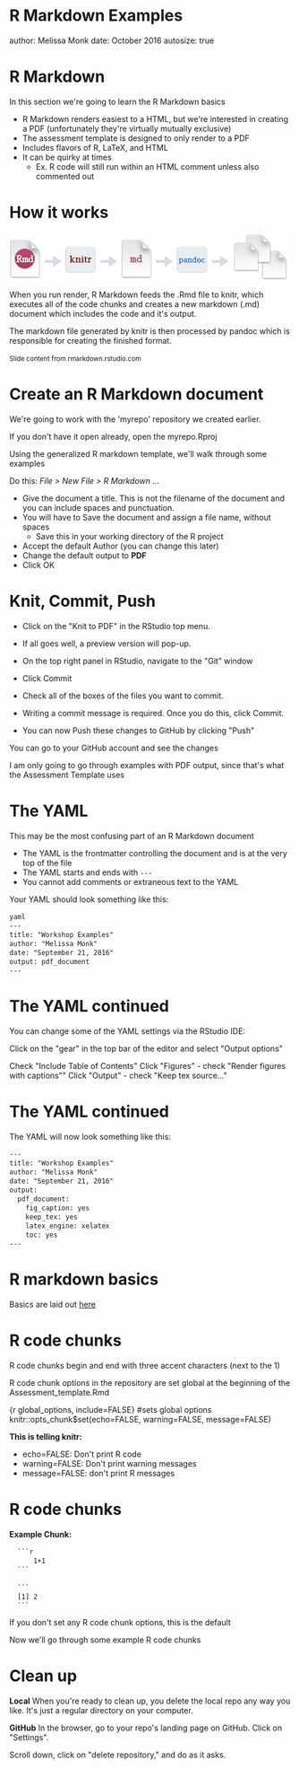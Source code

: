 R Markdown Examples
========================================================
author: Melissa Monk
date: October 2016
autosize: true

R Markdown
========================================================

In this section we're going to learn the R Markdown basics

- R Markdown renders easiest to a HTML, but we're interested
   in creating a PDF (unfortunately they're virtually mutually exclusive)
- The assessment template is designed to only render to a PDF
- Includes flavors of R, LaTeX, and HTML
- It can be quirky at times
  * Ex. R code will still run within an HTML comment unless also commented out


How it works
========================================================

![Workflow](RMarkdownFlow.png)

When you run render, R Markdown feeds the .Rmd file to knitr, which executes all of the code chunks and creates a new markdown (.md) document which includes the code and it's output.

The markdown file generated by knitr is then processed by pandoc which is responsible for creating the finished format.

<small>Slide content from rmarkdown.rstudio.com</small>


Create an R Markdown document
========================================================
We're going to work with the 'myrepo' repository we created earlier.

If you don't have it open already, open the myrepo.Rproj

Using the generalized R markdown template, we'll walk through some examples

Do this: *File > New File > R Markdown ...*

- Give the document a title.  This is not the filename of the document and you can include spaces and punctuation.
- You will have to Save the document and assign a file name, without spaces
  * Save this in your working directory of the R project
- Accept the default Author (you can change this later)
- Change the default output to **PDF**
- Click OK


Knit, Commit, Push
========================================================
- Click on the "Knit to PDF" in the RStudio top menu.

- If all goes well, a preview version will pop-up.

- On the top right panel in RStudio, navigate to the "Git" window

- Click Commit

- Check all of the boxes of the files you want to commit.  

- Writing a commit message is required.  Once you do this, click Commit.

- You can now Push these changes to GitHub by clicking "Push"

You can go to your GitHub account and see the changes

I am only going to go through examples with PDF output, since that's what the Assessment Template uses



The YAML
========================================================
This may be the most confusing part of an R Markdown document

* The YAML is the frontmatter controlling the document and is at the very top of the file 
* The YAML starts and ends with `---`
* You cannot add comments or extraneous text to the YAML

Your YAML should look something like this:
```
yaml
---
title: "Workshop Examples"
author: "Melissa Monk"
date: "September 21, 2016"
output: pdf_document
---
```
The YAML continued
========================================================
You can change some of the YAML settings via the RStudio IDE:

Click on the "gear" in the top bar of the editor and select "Output options"

Check "Include Table of Contents"
Click "Figures" - check "Render figures with captions""
Click "Output" - check "Keep tex source..."


The YAML continued
========================================================
The YAML will now look something like this:


```
---
title: "Workshop Examples"
author: "Melissa Monk"
date: "September 21, 2016"
output: 
  pdf_document: 
    fig_caption: yes
    keep_tex: yes
    latex_engine: xelatex
    toc: yes
---
```

R markdown basics
========================================================

Basics are laid out [here](http://rmarkdown.rstudio.com/authoring_basics.html)


R code chunks
========================================================
R code chunks begin and end with three accent characters (next to the 1)

R code chunk options in the repository are set global at the beginning
of the Assessment_template.Rmd
 
 {r global_options, include=FALSE} #sets global options       
  knitr::opts_chunk$set(echo=FALSE, warning=FALSE, message=FALSE)    
  
  
**This is telling knitr:** 

* echo=FALSE:    Don't print R code
* warning=FALSE: Don't print warning messages
* message=FALSE: don't print R messages



R code chunks
========================================================
**Example Chunk:**

      
      ```r
          1+1
      ```
      
      ```
      [1] 2
      ```
If you don't set any R code chunk options, this is the default

Now we'll go through some example R code chunks




Clean up
========================================================
**Local** When you're ready to clean up, you delete the local repo any way you like. It's just a regular directory on your computer.

**GitHub** In the browser, go to your repo's landing page on GitHub. Click on "Settings".

Scroll down, click on "delete repository," and do as it asks.
